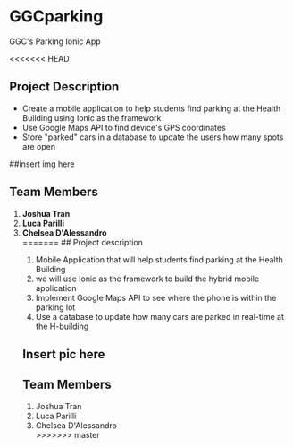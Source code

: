 # GGCparking
GGC's Parking Ionic App

<<<<<<< HEAD
## Project Description
<ul>
	<li>Create a mobile application to help students find parking at the Health Building using Ionic as the framework</li>
	<li>Use Google Maps API to find device's GPS coordinates</li>
	<li>Store "parked" cars in a database to update the users how many spots are open</li>
</ul>

##insert img here

## Team Members
<ol>
    <li><b>Joshua Tran</b></li>
    <li><b>Luca Parilli</b></li>
    <li><b>Chelsea D'Alessandro</b></li>   
=======
## Project description
<ol>
    <li>Mobile Application that will help students find parking at the Health Building</li>
    <li>we will use Ionic as the framework to build the hybrid mobile application</li>
    <li>Implement Google Maps API to see where the phone is within the parking lot</li>
    <li>Use a database to update how many cars are parked in real-time at the H-building</li>

</ol>
 
## Insert pic here

## Team Members
<ol>
    <li>Joshua Tran</li>
    <li>Luca Parilli</li>
    <li>Chelsea D'Alessandro</li>
>>>>>>> master
</ol>
